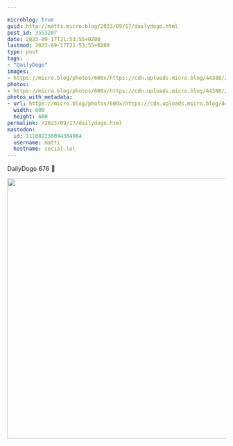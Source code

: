 ```yaml
---

microblog: true
guid: http://matti.micro.blog/2023/09/17/dailydogo.html
post_id: 3553207
date: 2023-09-17T21:53:55+0200
lastmod: 2023-09-17T21:53:55+0200
type: post
tags:
- "DailyDogo"
images:
- https://micro.blog/photos/600x/https://cdn.uploads.micro.blog/44388/2023/aa864e90b74b43269a55dd38d04e431f.jpg
photos:
- https://micro.blog/photos/600x/https://cdn.uploads.micro.blog/44388/2023/aa864e90b74b43269a55dd38d04e431f.jpg
photos_with_metadata:
- url: https://micro.blog/photos/600x/https://cdn.uploads.micro.blog/44388/2023/aa864e90b74b43269a55dd38d04e431f.jpg
  width: 600
  height: 600
permalink: /2023/09/17/dailydogo.html
mastodon:
  id: 111082238094384984
  username: matti
  hostname: social.lol
---
```

DailyDogo 676 🐶

<img src="/media/uploads/2023/aa864e90b74b43269a55dd38d04e431f.jpg" width="600" height="600" alt="" />

